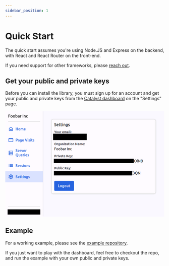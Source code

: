 ```yaml
---
sidebar_position: 1
---
```


# Quick Start

The quick start assumes you're using Node.JS and Express on the backend, with React and React Router on the front-end.

If you need support for other frameworks, please [reach out](mailto:bill@privium.xyz).

## Get your public and private keys

Before you can install the library, you must sign up for an account and get your public and private keys from the
[Catalyst dashboard](https://app.catalystmonitor.com) on the "Settings" page.

![Settings screen on Catalyst dashboard](./img/settings.png)

## Example

For a working example, please see the [example repository](https://github.com/billliu1992/codebase-doctor-example).

If you just want to play with the dashboard, feel free to checkout the repo, and run the example with your own public and private keys.